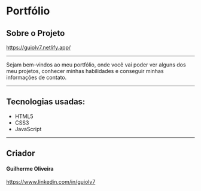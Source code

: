 <h1>Portfólio</h1>

<h2>Sobre o Projeto</h2>

<a href="https://guiolv7.netlify.app/">https://guiolv7.netlify.app/</a><hr>

Sejam bem-vindos ao meu portfólio, onde você vai poder ver alguns dos meu projetos, conhecer minhas habilidades e conseguir minhas informações de contato.<hr>

<h2>Tecnologias usadas:</h2>
<ul>
  <li>HTML5</li>
  <li>CSS3</li>
  <li>JavaScript</li>
</ul><hr>

<h2>Criador</h2>
<h4>Guilherme Oliveira</h4>
<a href="https://www.linkedin.com/in/guiolv7">https://www.linkedin.com/in/guiolv7</a>
